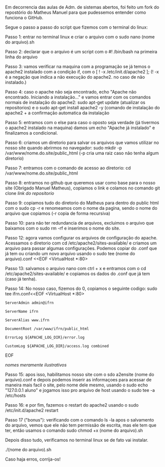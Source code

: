 Em decorrencia das aulas de Adm. de sistemas abertos, foi feito um fork do repostório do Matheus Manuel para que pudessemos entender como funciona o GitHub.

Segue o passo a passo do script que fizemos com o terminal do linux:

  Passo 1: entrar no terminal linux e criar o arquivo com o sudo nano (nome do arquivo).sh
  
  Passo 2: declarar que o arquivo é um script com o #! /bin/bash na primeira linha do arquivo
  
  Passo 3: vamos verificar na maquina com a programação se já temos o apache2 instalado com a condição if, com o [ ! -x /etc/init.d/apache2 ]; (! -x é a negação que indica a não execução do apache2. no caso de não instalado.)
  
  Passo 4: caso o apache não seja encontrado, echo "Apache não encontrado. Iniciando a instalação..." e vamos entrar com os comandos normais de instalação do apache2: sudo apt-get update (atualizar os repositorios) e o sudo apt-get install apache2 -y (comando de instalação do apache2 + a confirmação automatica da instalação
  
  Passo 5: entramos com o else para caso o oposto seja verdade (já tivermos o apache2 instalado na maquina) damos um echo "Apache já instalado" e finalizamos a condicional.
  
  Passo 6: criamos um diretorio para salvar os arquivos que vamos utilizar no nosso 
site quando abrirmos no navegador: sudo mkdir -p /var/www/nome.do.site/public_html   (-p cria uma raiz caso não tenha algum diretorio) 

  Passo 7: entramos com o comando de acesso ao diretorio: cd /var/www/nome.do.site/public_html
  
  Passo 8: entramos no github que queremos usar como base para o nosso site (Obrigado Manuel Matheus), copiamos o link e colamos no comando git clone *link do repositorio*
  
  Passo 9: copiamos tudo do diretorio do Matheus para dentro do public html com o sudo cp -r e renomeamos com o nome da pagina, sendo o nome do arquivo que copiamos (-r copia de forma recursiva)
  
  Passo 10: para não ter redundancia de arquivos, excluimos o arquivo que baixamos com o sudo rm -rf e inserimos o nome do site.
  
  Passo 12: agora vamos configurar os arquivos de configuração do apache. Acessamos o diretorio com cd /etc/apache2/sites-available/ e criamos um arquivo para passar algumas configurações. Podemos copiar do .conf que já tem ou criando um novo arquivo usando o sudo tee (nome do arquivo).conf <<EOF
<VirtualHost *:80>
  
  Passo 13: salvamos o arquivo nano com ctrl + x e entramos com o cd /etc/apache2/sites-available/ e copiamos os dados do .conf que já tem (caso já tenha).
  
  Passo 14: No nosso caso, fizemos do 0, copiamos o seguinte codigo:
sudo tee ifrn.conf<<EOF
<VirtualHost *:80>

    ServerAdmin admin@ifrn
    
    ServerName ifrn
    
    ServerAlias www.ifrn
    
    DocumentRoot /var/www/ifrn/public_html
    
    ErrorLog ${APACHE_LOG_DIR}/error.log
    
    CustomLog ${APACHE_LOG_DIR}/access.log combined
    
</Virtualhost>
EOF

*nomes meramente ilustrativos*

  Passo 15: apos isso, habilitamos nosso site com o sdo a2ensite (nome do arquivo).conf e depois podemos inserir as informaçoes para acessar de maneira mais facil o site, pelo nome dele mesmo, usando o sudo echo "127.0.0.1 aluno" e jogamos isso pro arquivo de host usando o sudo tee -a /etc/hosts
  
  Passo 16: e por fim, fazemos o restart do apache2 usando o sudo /etc/init.d/apache2 restart
  
  Passo 17 ("bonus"): verificando com o comando ls -la apos o salvamento do arquivo, vemos que ele não tem permissão de escrita, mas ele tem que ter, então usamos o comando sudo chmod +x (nome do arquivo).sh

  Depois disso tudo, verificamos no terminal linux se de fato vai instalar. 

  ./(nome do arquivo).sh

  Caso haja erros, corrija-os!
  
  
